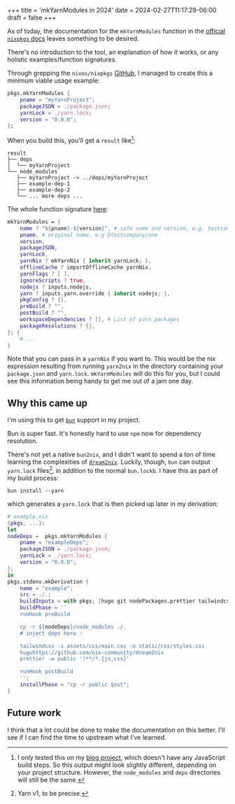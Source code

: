 +++
title = 'mkYarnModules in 2024'
date = 2024-02-27T11:17:29-06:00
draft = false
+++

As of today, the documentation for the `mkYarnModules` function in the [official `nixpkgs` docs](https://nixos.org/manual/nixpkgs/stable/#javascript-tool-specific) leaves something to be desired.

There's no introduction to the tool, an explanation of how it works, or any holistic examples/function signatures.

Through grepping the `nixos/nixpkgs` [GitHub](https://github.com/nixos/nixpkgs), I managed to create this a minimum viable usage example:

```nix
pkgs.mkYarnModules {
    pname = "myYarnProject";
    packageJSON = ./package.json;
    yarnLock = ./yarn.lock;
    version = "0.0.0";
};
```

When you build this, you'll get a `result` like[^1]:

```
result
├── deps
│  └── myYarnProject
└── node_modules
   ├── myYarnProject -> ../deps/myYarnProject
   ├── example-dep-1
   ├── example-dep-2
   └── ... more deps ...
```

The whole function signature [here](https://github.com/NixOS/nixpkgs/blob/fc1b3a1e3e90cd2f28b2c9b48b6fe027ff64d232/pkgs/development/tools/yarn2nix-moretea/yarn2nix/default.nix#L63):

```nix
mkYarnModules = {
    name ? "${pname}-${version}", # safe name and version, e.g. testcompany-one-modules-1.0.0
    pname, # original name, e.g @testcompany/one
    version,
    packageJSON,
    yarnLock,
    yarnNix ? mkYarnNix { inherit yarnLock; },
    offlineCache ? importOfflineCache yarnNix,
    yarnFlags ? [ ],
    ignoreScripts ? true,
    nodejs ? inputs.nodejs,
    yarn ? inputs.yarn.override { inherit nodejs; },
    pkgConfig ? {},
    preBuild ? "",
    postBuild ? "",
    workspaceDependencies ? [], # List of yarn packages
    packageResolutions ? {},
}: {
    # ...
}
```

Note that you can pass in a `yarnNix` if you want to. This would be the nix expression resulting from running `yarn2nix` in the directory containing your `package.json` and `yarn.lock`. `mkYarnModules` will do this for you, but I could see this information being handy to get me out of a jam one day.

## Why this came up

I'm using this to get [`bun`](https://bun.sh) support in my project.

Bun is super fast. It's honestly hard to use `npm` now for dependency resolution.

There's not yet a native `bun2nix`, and I didn't want to spend a ton of time learning the complexities of [`dream2nix`](https://github.com/nix-community/dream2nix). Luckily, though, `bun` can output `yarn.lock` files[^2], in addition to the normal `bun.lockb`. I have this as part of my build process:

```shell
bun install --yarn
```

which generates a `yarn.lock` that is then picked up later in my derivation:

```nix
# example.nix
{pkgs, ...}:
let
nodeDeps =  pkgs.mkYarnModules {
    pname = "exampleDeps";
    packageJSON = ./package.json;
    yarnLock = ./yarn.lock;
    version = "0.0.0";
};
in
pkgs.stdenv.mkDerivation {
    name = "example";
    src = ./.;
    buildInputs = with pkgs; [hugo git nodePackages.prettier tailwindcss];
    buildPhase = ''
    runHook preBuild

    cp -r ${nodeDeps}/node_modules ./.
    # inject deps here ☝️

    tailwindcss -i assets/css/main.css -o static/css/styles.css
    hugohttps://github.com/nix-community/dream2nix
    prettier -w public '!**/*.{js,css}'

    runHook postBuild
    '';
    installPhase = "cp -r public $out";
}
```

## Future work

I think that a lot could be done to make the documentation on this better. I'll see if I can find the time to upstream what I've learned.

[^1]: I only tested this on my [blog project](https://github.com/ajaxbits/ajaxbits-site), which doesn't have any JavaScript build steps. So this output might look slightly different, depending on your project structure. However, the `node_modules` and `deps` directories will still be the same. 
[^2]: Yarn v1, to be precise.
